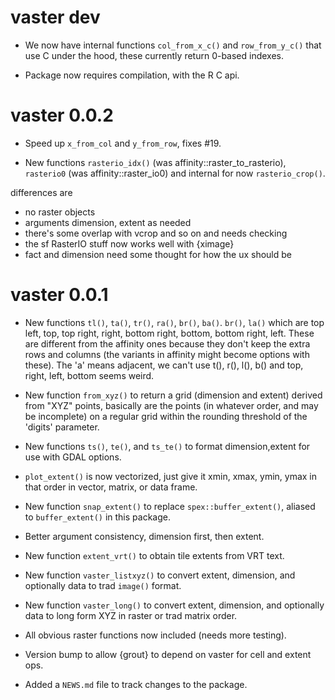 # vaster dev

* We now have internal functions `col_from_x_c()` and `row_from_y_c()` that use C under the hood, these currently return 0-based indexes. 

* Package now requires compilation, with the R C api. 

# vaster 0.0.2

* Speed up `x_from_col` and `y_from_row`, fixes #19. 

* New functions `rasterio_idx()` (was affinity::raster_to_rasterio), `rasterio0` (was affinity::raster_io0) and
internal for now `rasterio_crop()`. 

differences are
- no raster objects
- arguments dimension, extent as needed
- there's some overlap with vcrop and so on and needs checking
- the sf RasterIO stuff now works well with {ximage}
- fact and dimension need some thought for how the ux should be

# vaster 0.0.1

* New functions `tl()`, `ta()`, `tr()`, `ra()`, `br()`, `ba()`. `br()`, `la()`
which are top left, top, top right, right, bottom right, bottom, bottom right,
left. These are different from the affinity ones because they don't keep the
extra rows and columns (the variants in affinity might become options with
these). The 'a' means adjacent, we can't use t(), r(), l(), b() and top, right,
left, bottom seems weird.

* New function `from_xyz()` to return a grid (dimension and extent) derived from
"XYZ" points, basically are the points (in whatever order, and may be
incomplete) on a regular grid within the rounding threshold of the 'digits'
parameter.

* New functions `ts()`, `te()`, and `ts_te()` to format dimension,extent for use
with GDAL options.

* `plot_extent()` is now vectorized, just give it xmin, xmax, ymin, ymax in that
order in vector, matrix, or data frame.

* New function `snap_extent()` to replace `spex::buffer_extent()`, aliased to
`buffer_extent()` in this package.

* Better argument consistency, dimension first, then extent. 

* New function `extent_vrt()` to obtain tile extents from VRT text. 

* New function `vaster_listxyz()` to convert extent, dimension, and optionally
data to trad `image()` format.

* New function `vaster_long()` to convert extent, dimension, and optionally data
to long form XYZ in raster or trad matrix order.

* All obvious raster functions now included (needs more testing). 

* Version bump to allow {grout} to depend on vaster for cell and extent ops. 

* Added a `NEWS.md` file to track changes to the package.
